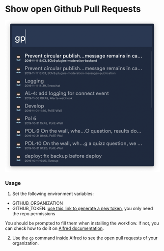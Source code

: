 # Show open Github Pull Requests

<p align="center">
  <img src="./docs/preview.png"/>
</p>

### Usage

1. Set the following environment variables:

- GITHUB_ORGANIZATION
- GITHUB_TOKEN: [use this link to generate a new token](https://github.com/settings/tokens/new), you only need the repo permissions

You should be prompted to fill them when installing the workflow. If not, you can check how to do it on [Alfred documentation](https://www.alfredapp.com/help/workflows/advanced/variables/#environment).

2. Use the `gp` command inside Alfred to see the open pull requests of your organization.
